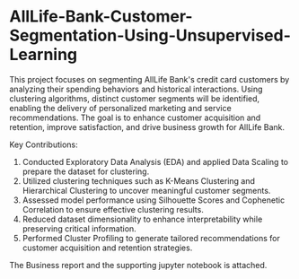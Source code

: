 # AllLife-Bank-Customer-Segmentation-Using-Unsupervised-Learning

This project focuses on segmenting AllLife Bank's credit card customers by analyzing their spending behaviors and historical interactions. Using clustering algorithms, distinct customer segments will be identified, enabling the delivery of personalized marketing and service recommendations. The goal is to enhance customer acquisition and retention, improve satisfaction, and drive business growth for AllLife Bank.

Key Contributions:

1. Conducted Exploratory Data Analysis (EDA) and applied Data Scaling to prepare the dataset for clustering.  
2. Utilized clustering techniques such as K-Means Clustering and Hierarchical Clustering to uncover meaningful customer segments.  
3. Assessed model performance using Silhouette Scores and Cophenetic Correlation to ensure effective clustering results.  
4. Reduced dataset dimensionality to enhance interpretability while preserving critical information.  
5. Performed Cluster Profiling to generate tailored recommendations for customer acquisition and retention strategies.

The Business report and the supporting jupyter notebook is attached.

